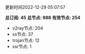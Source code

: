 更新时间2022-12-29 05:07:57

**总订阅: 45**
**总节点: 988**
**有效节点: 254**
- v2ray节点: 204
- ss节点: 37
- trojan节点: 12
- ssr节点: 1
